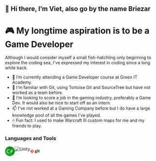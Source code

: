 ## 👋 Hi there, I’m Viet, also go by the name Briezar

# 🎮 My longtime aspiration is to be a Game Developer
Although I would consider myself a small fish-hatchling only beginning to explore the coding sea, I've expressed my interest in coding since a long while back.

- 🌱 I’m currently attending a Game Developer course at Green IT Academy.
- 🐢 I'm familiar with Git, using Tortoise Git and SourceTree but have not worked as a team before.
- 🎈 I’m looking to score a job in the gaming industry, preferably a Game Dev. It would also be nice to start off as an intern.
- 📫 I've not worked at a Gaming Company before but I do have a large knowledge pool of all the games I've played.
- 🖱 Fun fact: I used to make Warcraft III custom maps for me and my friends to play.

### Languages and Tools
<img align="left" alt="C#" height="32" src="https://raw.githubusercontent.com/github/explore/80688e429a7d4ef2fca1e82350fe8e3517d3494d/topics/csharp/csharp.png" />
<img align="left" alt="Unity" height="32" src="https://upload.wikimedia.org/wikipedia/commons/thumb/c/c4/Unity_2021.svg/1920px-Unity_2021.svg.png" />
<img align="left" alt="Git" height="32" src="https://raw.githubusercontent.com/github/explore/80688e429a7d4ef2fca1e82350fe8e3517d3494d/topics/git/git.png" />
